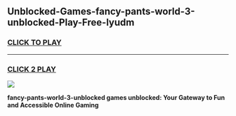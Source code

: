 
## Unblocked-Games-fancy-pants-world-3-unblocked-Play-Free-lyudm
<h3>
<a href="https://premium76.site?title=fancy-pants-world-3-unblocked&ref=19M">CLICK TO PLAY</a></h3>
<hr>

<h3>
<a href="https://premium76.site?title=fancy-pants-world-3-unblocked&ref=19M">CLICK 2 PLAY</a>
  
</h3>

<a href="https://premium76.site?title=fancy-pants-world-3-unblocked&ref=19M"><img src="https://clearcache.store/games.png"></a>


**fancy-pants-world-3-unblocked games unblocked: Your Gateway to Fun and Accessible Online Gaming**
